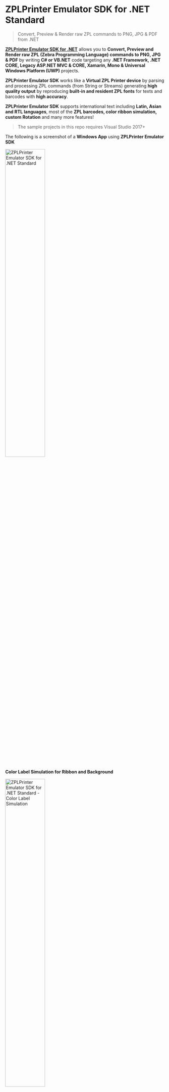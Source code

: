 # ZPLPrinter Emulator SDK for .NET Standard

>Convert, Preview &amp; Render raw ZPL commands to PNG, JPG &amp; PDF from .NET

**[ZPLPrinter Emulator SDK for .NET](https://www.neodynamic.com/products/zpl-printer-emulator-sdk/)** allows you to **Convert, Preview and Render raw ZPL (Zebra Programming Language) commands to PNG, JPG & PDF** by writing **C# or VB.NET** code targeting any **.NET Framework, .NET CORE, Legacy ASP.NET MVC & CORE, Xamarin, Mono & Universal Windows Platform (UWP)** projects.

**ZPLPrinter Emulator SDK** works like a **Virtual ZPL Printer device** by parsing and processing ZPL commands (from String or Streams) generating **high quality output** by reproducing **built-in and resident ZPL fonts** for texts and barcodes with **high accuracy**.

**ZPLPrinter Emulator SDK** supports international text including **Latin, Asian and RTL languages**, most of the **ZPL barcodes, color ribbon simulation, custom Rotation** and many more features!

>The sample projects in this repo requires Visual Studio 2017+

The following is a screenshot of a **Windows App** using **ZPLPrinter Emulator SDK**

<img title="ZPLPrinter Emulator SDK for .NET Standard" style="width: 50%; height: 50%" src="https://neodynamic.com/Products/screenshots/ZPLPrinter/ZPLPrinter-Emulator-SDK-1.png" alt="ZPLPrinter Emulator SDK for .NET Standard" />

**Color Label Simulation for Ribbon and Background**

<img title="ZPLPrinter Emulator SDK for .NET Standard - Color Label Simulation" style="width: 50%; height: 50%" src="https://neodynamic.com/Products/screenshots/ZPLPrinter/ZPLPrinter-Emulator-SDK-2.png" alt="ZPLPrinter Emulator SDK for .NET Standard - Color Label Simulation" />

Great **ZPL barcodes** support

<img title="ZPLPrinter Emulator SDK for .NET Standard - Barcode Support" style="width: 50%; height: 50%" src="https://neodynamic.com/Products/screenshots/ZPLPrinter/ZPLPrinter-Emulator-SDK-3.png" alt="ZPLPrinter Emulator SDK for .NET Standard - Barcode Support" />

The following is a screenshot of an **ASP.NET** using **ZPLPrinter Emulator SDK**

<img title="ZPLPrinter Emulator SDK for .NET Standard in ASP.NET" style="width: 50%; height: 50%" src="https://neodynamic.com/Products/screenshots/ZPLPrinter/ZPLPrinter-Emulator-SDK-ASP-NET-1.png" alt="ZPLPrinter Emulator SDK for .NET Standard in ASP.NET" />


## Licensing

**ZPLPrinter Emulator SDK is a Commercial** product. Licensing model and prices are available [here](https://neodynamic.com/products/zpl-printer-emulator-sdk/buy)

## Support

Tech questions are handled by [Neodynamic Dev Team](https://neodynamic/support)
